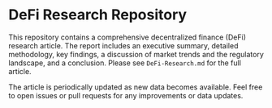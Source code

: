 # DeFi Research Repository  

This repository contains a comprehensive decentralized finance (DeFi) research article. The report includes an executive summary, detailed methodology, key findings, a discussion of market trends and the regulatory landscape, and a conclusion. Please see `DeFi-Research.md` for the full article.  

The article is periodically updated as new data becomes available. Feel free to open issues or pull requests for any improvements or data updates.
